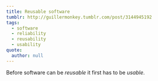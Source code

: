 ```yaml
---
title: Reusable software
tumblr: http://guillermonkey.tumblr.com/post/3144945192
tags:
  - software
  - reliability
  - reusability
  - usability
quote:
  author: null
---
```


Before software can be *reusable* it first has to be *usable*.
